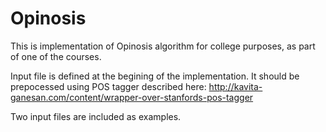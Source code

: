 # Opinosis

This is implementation of Opinosis algorithm for college purposes, as part of one of the courses.

Input file is defined at the begining of the implementation. It should be prepocessed using POS tagger described here: http://kavita-ganesan.com/content/wrapper-over-stanfords-pos-tagger

Two input files are included as examples.
